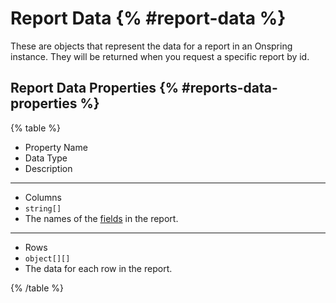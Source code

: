 # Report Data {% #report-data %}

These are objects that represent the data for a report in an Onspring instance. They will be returned when you request a specific report by id.

## Report Data Properties {% #reports-data-properties %}

{% table %}

- Property Name
- Data Type
- Description

---

- Columns
- `string[]`
- The names of the [fields](#fields) in the report.

---

- Rows
- `object[][]`
- The data for each row in the report.

{% /table %}
